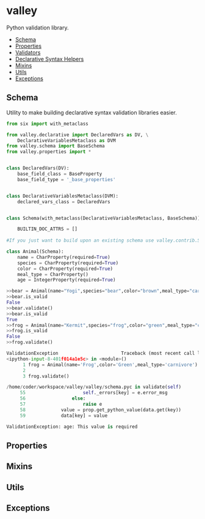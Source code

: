 # valley

Python validation library.

- [Schema](#schema)
- [Properties](#properties)
- [Validators](#validators)
- [Declarative Syntax Helpers](#declarative-syntax-helpers)
- [Mixins](#mixins)
- [Utils](#utils)
- [Exceptions](#exceptions)

## Schema

Utility to make building declarative syntax validation libraries easier. 
 
```python
from six import with_metaclass

from valley.declarative import DeclaredVars as DV, \
    DeclarativeVariablesMetaclass as DVM
from valley.schema import BaseSchema
from valley.properties import *


class DeclaredVars(DV):
    base_field_class = BaseProperty
    base_field_type = '_base_properties'


class DeclarativeVariablesMetaclass(DVM):
    declared_vars_class = DeclaredVars


class Schema(with_metaclass(DeclarativeVariablesMetaclass, BaseSchema)):

    BUILTIN_DOC_ATTRS = []
    
#If you just want to build upon an existing schema use valley.contrib.Schema

class Animal(Schema):
    name = CharProperty(required=True)
    species = CharProperty(required=True)
    color = CharProperty(required=True)
    meal_type = CharProperty()
    age = IntegerProperty(required=True)
```

```python  
>>bear = Animal(name="Yogi",species="bear",color="brown",meal_type="carnivore",age=5)
>>bear.is_valid
False
>>bear.validate()
>>bear.is_valid
True
>>frog = Animal(name="Kermit",species="frog",color="green",meal_type="carnivore")
>>frog.is_valid
False
>>frog.validate()

ValidationException                       Traceback (most recent call last)
<ipython-input-8-401f014a1e5c> in <module>()
      1 frog = Animal(name='Frog',color='Green',meal_type='carnivore')
      2 
      3 frog.validate()

/home/coder/workspace/valley/valley/schema.pyc in validate(self)
     55                     self._errors[key] = e.error_msg
     56                 else:
     57                     raise e
     58             value = prop.get_python_value(data.get(key))
     59             data[key] = value

ValidationException: age: This value is required
```

## Properties

## Mixins

## Utils

## Exceptions
